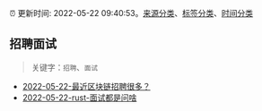 :alarm_clock: 更新时间: 2022-05-22 09:40:53。[来源分类](../README.md)、[标签分类](../TAGS.md)、[时间分类](../TIMELINE.md)

## 招聘面试


> 关键字：`招聘`、`面试`



- [2022-05-22-最近区块链招聘很多？](https://www.v2ex.com/t/854482) 
- [2022-05-22-rust-面试都是问啥](https://www.v2ex.com/t/854471) 